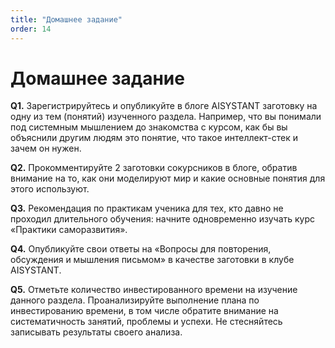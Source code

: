```yaml
---
title: "Домашнее задание"
order: 14
---
```


# Домашнее задание



**Q1.** Зарегистрируйтесь и опубликуйте в блоге AISYSTANT заготовку на одну из тем (понятий) изученного раздела. Например, что вы понимали под системным мышлением до знакомства с курсом, как бы вы объяснили другим людям это понятие, что такое интеллект-стек и зачем он нужен.

**Q2.** Прокомментируйте 2 заготовки сокурсников в блоге, обратив внимание на то, как они моделируют мир и какие основные понятия для этого используют.

**Q3.** Рекомендация по практикам ученика для тех, кто давно не проходил длительного обучения: начните одновременно изучать курс «Практики саморазвития».

**Q4.** Опубликуйте свои ответы на «Вопросы для повторения, обсуждения и мышления письмом» в качестве заготовки в клубе AISYSTANT.

**Q5.** Отметьте количество инвестированного времени на изучение данного раздела. Проанализируйте выполнение плана по инвестированию времени, в том числе обратите внимание на систематичность занятий, проблемы и успехи. Не стесняйтесь записывать результаты своего анализа.

